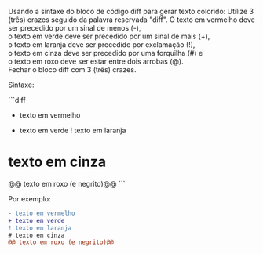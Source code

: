 Usando a sintaxe do bloco de código diff para gerar texto colorido:
Utilize 3 (três) crazes seguido da palavra reservada "diff".
O texto em vermelho deve ser precedido por um sinal de menos (-),  
o texto em verde deve ser precedido por um sinal de mais (+),  
o texto em laranja deve ser precedido por exclamação (!),  
o texto em cinza deve ser precedido por uma forquilha (#) e  
o texto em roxo deve ser estar entre dois arrobas (@).  
Fechar o bloco diff com 3 (três) crazes.

Sintaxe: 

\`\`\`diff
- texto em vermelho
+ texto em verde
! texto em laranja
# texto em cinza
@@ texto em roxo (e negrito)@@ 
\`\`\`

Por exemplo: 

```diff
- texto em vermelho
+ texto em verde
! texto em laranja
# texto em cinza
@@ texto em roxo (e negrito)@@   
```




